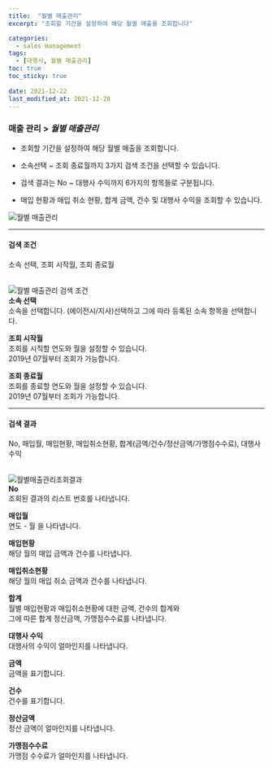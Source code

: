 ```yaml
---
title:  "월별 매출관리"
excerpt: "조회할 기간을 설정하여 해당 월별 매출을 조회합니다"

categories:
  - sales management
tags:
  - [대행사, 월별 매출관리]
toc: true
toc_sticky: true
 
date: 2021-12-22
last_modified_at: 2021-12-28
---
```

### 매출 관리 > *월별 매출관리*
- 조회할 기간을 설정하여 해당 월별 매출을 조회합니다.

- 소속선택 ~ 조회 종료월까지 3가지 검색 조건을 선택할 수 있습니다.

- 검색 결과는 No ~ 대행사 수익까지 6가지의 항목들로 구분됩니다.

- 매입 현황과 매입 취소 현황, 합계 금액, 건수 및 대행사 수익을 조회할 수 있습니다.

![월별 매출관리](https://user-images.githubusercontent.com/95394003/146702704-1241d51c-cb36-4f15-bf4b-3d7c0e0c6966.jpeg)

---

#### 검색 조건
소속 선택, 조회 시작월, 조회 종료월<br>
<br>

![월별 매출관리 검색 조건](https://user-images.githubusercontent.com/95394003/146702670-0e7df93d-8d10-4545-9e37-69f3dba47dee.jpeg)<br>
**소속 선택**<br>
소속을 선택합니다. (에이전시/지사)선택하고 그에 따라 등록된 소속 항목을 선택합니다.

**조회 시작월**<br>
조회를 시직할 연도와 월을 설정할 수 있습니다.<br>2019년 07월부터 조회가 가능합니다.

**조회 종료월**<br>
조회를 종료할 연도와 월을 설정할 수 있습니다.<br>2019년 07월부터 조회가 가능합니다.
<br>

---

#### 검색 결과
No, 매입월, 매입현황, 매입취소현황, 합계(금액/건수/정산금액/가맹점수수료), 대행사 수익<br>
<br>

![월별매출관리조회결과](https://user-images.githubusercontent.com/95394003/146702711-840d85cb-b22b-4497-8d4f-3c75939d1e2c.jpeg)<br>
**No**<br>
조회된 결과의 리스트 번호를 나타냅니다.

**매입월**<br>
연도 - 월 을 나타냅니다.

**매입현황**<br>
해당 월의 매입 금액과 건수를 나타냅니다.

**매입취소현황**<br>
해당 월의 매입 취소 금액과 건수를 나타냅니다.

**합계**<br>
월별 매입현황과 매입취소현황에 대한 금액, 건수의 합계와<br>그에 따른 합계 정산금액, 가맹점수수료를 나타냅니다.

**대행사 수익**<br>
대행사의 수익이 얼마인지를 나타냅니다.

**금액**<br>
금액을 표기합니다.

**건수**<br>
건수를 표기합니다.

**정산금액**<br>
정산 금액이 얼마인지를 나타냅니다.

**가맹점수수료**<br>
가맹점 수수료가 얼마인지를 나타냅니다.
